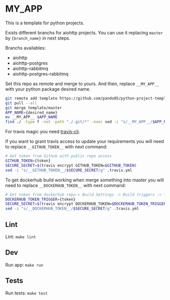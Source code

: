 # __MY_APP__

This is a template for python projects.

Exists different branchs for aiohttp projects. You can use it replacing `master` by `{branch_name}` in next steps.

Branchs availables:
- aiohttp
- aiohttp-postgres
- aiohttp-rabbitmq
- aiohttp-postgres-rabbitmq

Set this repo as remote and merge to yours.
And then, replace `__MY_APP__` with your python package desired name.
```bash
git remote add template https://github.com/pando85/python-project-template.git
git pull --all
git merge template/master
APP_NAME={desired_name}
mv __MY_APP__ $APP_NAME
find ./ -type f -not -path "./.git/*" -exec sed -i "s/__MY_APP__/$APP_NAME/g" {} \;
```

For travis magic you need [travis-cli](https://github.com/travis-ci/travis.rb).

If you want to grant travis access to update your requirements you will need to replace `__GITHUB_TOKEN__` with next command:

```bash
# Get token from Github with public repo access
GITHUB_TOKEN={token}
SECURE_SECRET=$(travis encrypt GITHUB_TOKEN=$GITHUB_TOKEN)
sed -i "s/__GITHUB_TOKEN__/$SECURE_SECRET/g" .travis.yml
```

To get dockerhub build working when merge something into master you will need to replace `__DOCKERHUB_TOKEN__` with next command:


```bash
# Get token from dockerhub repo-> Build Settings -> Build triggers -> Trigger token
DOCKERHUB_TOKEN_TRIGGER={token}
SECURE_SECRET=$(travis encrypt DOCKERHUB_TOKEN=$DOCKERHUB_TOKEN_TRIGGER)
sed -i "s/__DOCKERHUB_TOKEN__/$SECURE_SECRET/g" .travis.yml
```

## Lint

Lint: `make lint`

## Dev

Run app: `make run`

## Tests

Run tests: `make test`
